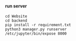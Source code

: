 #### run server 
```
cd Website
cd backend
pip install -r requirement.txt
python3 manager.py runserver
/etc/jupyter/bin/expose 8000
```